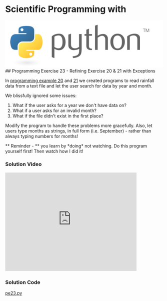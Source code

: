 # Scientific Programming with 
<img src="../../imgs/python.png"/>
## Programming Exercise 23 - Refining Exercise 20 & 21 with Exceptions

In [programming example 20](../pe20) and [21](../pe21) we created programs to read rainfall data from a text file and let the user search for data by year and month.

We blissfully ignored some issues:
1. What if the user asks for a year we don't have data on?
2. What if a user asks for an invalid month?
3. What if the file didn't exist in the first place?

Modify the program to handle these problems more gracefully.  Also, let users type months as strings, in full form (i.e. September) - rather than always typing numbers for months!



<div class="highlight">** Reminder -  ** you learn by *doing* not watching.  Do this program yourself first!  Then watch how I did it!</div>

### Solution Video
<iframe width="420" height="315" src="https://www.youtube.com/embed/Ko3atgAYeMM" frameborder="0" allowfullscreen></iframe>

### Solution Code
[pe23.py](pe23.py)



